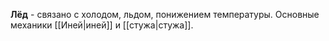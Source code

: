 **Лёд** - связано с холодом, льдом, понижением температуры. Основные механики [[Иней|иней]] и [[стужа|стужа]].